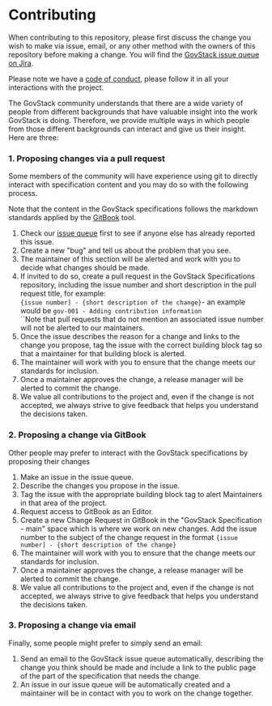# Contributing

When contributing to this repository, please first discuss the change you wish to make via issue, email, or any other method with the owners of this repository before making a change. You will find the [GovStack issue queue on Jira](https://govstack-global.atlassian.net/jira/software/c/projects/GOV/issues).

Please note we have a [code of conduct](code-of-conduct.md), please follow it in all your interactions with the project.

The GovStack community understands that there are a wide variety of people from different backgrounds that have valuable insight into the work GovStack is doing. Therefore, we provide multiple ways in which people from those different backgrounds can interact and give us their insight. Here are three:

### 1. Proposing changes via a pull request

Some members of the community will have experience using git to directly interact with specification content and you may do so with the following process.

Note that the content in the GovStack specifications follows the markdown standards applied by the [GitBook](https://www.gitbook.com) tool.

1. Check our [issue queue](https://github.com/GovStackWorkingGroup/specifications/issues) first to see if anyone else has already reported this issue.
2. Create a new "bug" and tell us about the problem that you see.
3. The maintainer of this section will be alerted and work with you to decide what changes should be made.
4. If invited to do so, create a pull request in the GovStack Specifications repository, including the issue number and short description in the pull request title, for example:\
   `{issue number] - {short description of the change}`- an example would be `gov-001 - Adding contribution information`\
   \`\`Note that pull requests that do not mention an associated issue number will not be alerted to our maintainers.
5. Once the issue describes the reason for a change and links to the change you propose, tag the issue with the correct building block tag so that a maintainer for that building block is alerted.
6. The maintainer will work with you to ensure that the change meets our standards for inclusion.
7. Once a maintainer approves the change, a release manager will be alerted to commit the change.
8. We value all contributions to the project and, even if the change is not accepted, we always strive to give feedback that helps you understand the decisions taken.

### 2. Proposing a change via GitBook

Other people may prefer to interact with the GovStack specifications by proposing their changes

1. Make an issue in the issue queue.
2. Describe the changes you propose in the issue.
3. Tag the issue with the appropriate building block tag to alert Maintainers in that area of the project.
4. Request access to GitBook as an Editor.
5. Create a new Change Request in GitBook in the "GovStack Specification - main" space which is where we work on new changes. Add the issue number to the subject of the change request in the format `{issue number] - {short description of the change}`
6. The maintainer will work with you to ensure that the change meets our standards for inclusion.
7. Once a maintainer approves the change, a release manager will be alerted to commit the change.
8. We value all contributions to the project and, even if the change is not accepted, we always strive to give feedback that helps you understand the decisions taken.

### 3. Proposing a change via email

Finally, some people might prefer to simply send an email:

1. Send an email to the GovStack issue queue automatically, describing the change you think should be made and include a link to the public page of the part of the specification that needs the change.
2. An issue in our issue queue will be automatically created and a maintainer will be in contact with you to work on the change together.
